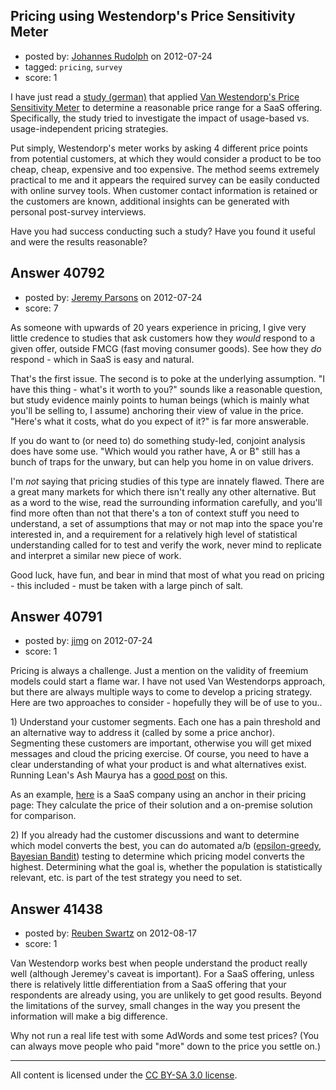 ## Pricing using Westendorp's Price Sensitivity Meter

- posted by: [Johannes Rudolph](https://stackexchange.com/users/-1/11487-johannes-rudolph) on 2012-07-24
- tagged: `pricing`, `survey`
- score: 1

I have just read a [study (german)][1] that applied [Van Westendorp's Price Sensitivity Meter][2] to determine a reasonable price range for a SaaS offering. Specifically, the study tried to investigate the impact of usage-based vs. usage-independent pricing strategies. 

Put simply, Westendorp's meter works by asking 4 different price points from potential customers, at which they would consider a product to be too cheap, cheap, expensive and too expensive. The method seems extremely practical to me and it appears the required survey can be easily conducted with online survey tools. When customer contact information is retained or the customers are known, additional insights can be generated with personal post-survey interviews. 

Have you had success conducting such a study? Have you found it useful and were the results reasonable? 


  [1]: http://webdoc.gwdg.de/univerlag/2010/mkwi/01_management_und_methoden/software-industrie/05_preisgestaltung_fuer_software-as-a-service.pdf
  [2]: http://en.wikipedia.org/wiki/Van_Westendorp%27s_Price_Sensitivity_Meter


## Answer 40792

- posted by: [Jeremy Parsons](https://stackexchange.com/users/-1/4291-jeremy-parsons) on 2012-07-24
- score: 7

As someone with upwards of 20 years experience in pricing, I give very little credence to studies that ask customers how they *would* respond to a given offer, outside FMCG (fast moving consumer goods). See how they *do* respond - which in SaaS is easy and natural.

That's the first issue. The second is to poke at the underlying assumption. "I have this thing - what's it worth to you?" sounds like a reasonable question, but study evidence mainly points to human beings (which is mainly what you'll be selling to, I assume) anchoring their view of value in the price. "Here's what it costs, what do you expect of it?" is far more answerable. 

If you do want to (or need to) do something study-led, conjoint analysis does have some use. "Which would you rather have, A or B" still has a bunch of traps for the unwary, but can help you home in on value drivers.

I'm *not* saying that pricing studies of this type are innately flawed. There are a great many markets for which there isn't really any other alternative. But as a word to the wise, read the surrounding information carefully, and you'll find more often than not that there's a ton of context stuff you need to understand, a set of assumptions that may or not map into the space you're interested in, and a requirement for a relatively high level of statistical understanding called for to test and verify the work, never mind to replicate and interpret a similar new piece of work.

Good luck, have fun, and bear in mind that most of what you read on pricing - this included - must be taken with a large pinch of salt.


## Answer 40791

- posted by: [jimg](https://stackexchange.com/users/-1/2380-jimg) on 2012-07-24
- score: 1

<p>Pricing is always a challenge.  Just a mention on the validity of freemium models could start a flame war. I have not used Van Westendorps approach, but there are always multiple ways to come to develop a pricing strategy. Here are two approaches to consider - hopefully they will be of use to you..</p>

<p>1) Understand your customer segments.  Each one has a pain threshold and an alternative way to address it (called by some a price anchor).  Segmenting these customers are important, otherwise you will get mixed messages and cloud the pricing exercise. Of course, you need to have a clear understanding of what your product is and what alternatives exist. Running Lean's Ash Maurya has a <a href="http://blog.spark59.com/2012/dont-ask-customers-what-theyll-pay-tell-them/" rel="nofollow">good post</a> on this. </p>

<p>As an example, <a href="http://www.sumologic.com/product/pricing" rel="nofollow">here</a> is a SaaS company using an anchor in their pricing page: They calculate the price of their solution and a on-premise solution for comparison. </p>

<p>2) If you already had the customer discussions and want to determine which model converts the best,  you can do automated a/b (<a href="http://en.wikipedia.org/wiki/Multi-armed_bandit#Semi-uniform_strategies" rel="nofollow">epsilon-greedy</a>, <a href="http://tdunning.blogspot.com/2012/02/bayesian-bandits.html" rel="nofollow">Bayesian Bandit</a>) testing to determine which pricing model converts the highest. Determining what the goal is, whether the population is statistically relevant, etc. is part of the test strategy you need to set. </p>



## Answer 41438

- posted by: [Reuben Swartz](https://stackexchange.com/users/-1/19294-reuben-swartz) on 2012-08-17
- score: 1

Van Westendorp works best when people understand the product really well (although Jeremey's caveat is important). For a SaaS offering, unless there is relatively little differentiation from a SaaS offering that your respondents are already using, you are unlikely to get good results. Beyond the limitations of the survey, small changes in the way you present the information will make a big difference.

Why not run a real life test with some AdWords and some test prices? (You can always move people who paid "more" down to the price you settle on.)



---

All content is licensed under the [CC BY-SA 3.0 license](https://creativecommons.org/licenses/by-sa/3.0/).

